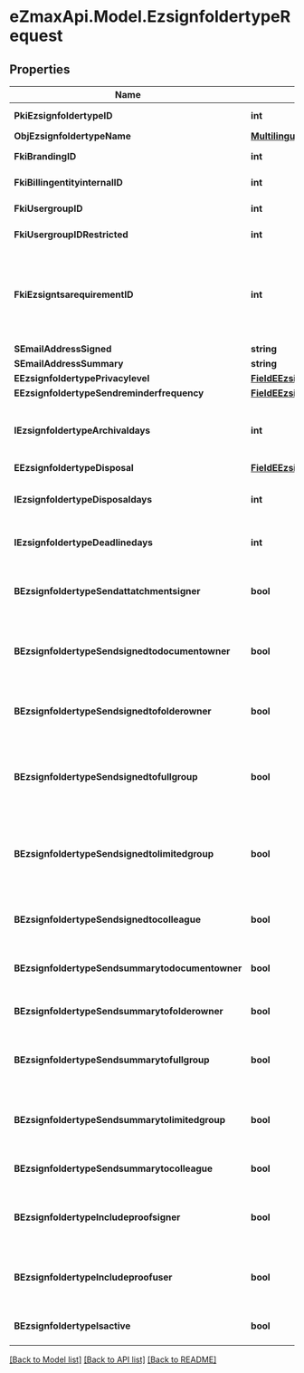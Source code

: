 
# eZmaxApi.Model.EzsignfoldertypeRequest

## Properties

Name | Type | Description | Notes
------------ | ------------- | ------------- | -------------
**PkiEzsignfoldertypeID** | **int** | The unique ID of the Ezsignfoldertype. | [optional] 
**ObjEzsignfoldertypeName** | [**MultilingualEzsignfoldertypeName**](MultilingualEzsignfoldertypeName.md) |  | 
**FkiBrandingID** | **int** | The unique ID of the Branding | 
**FkiBillingentityinternalID** | **int** | The unique ID of the Billingentityinternal. | [optional] 
**FkiUsergroupID** | **int** | The unique ID of the Usergroup | [optional] 
**FkiUsergroupIDRestricted** | **int** | The unique ID of the Usergroup | [optional] 
**FkiEzsigntsarequirementID** | **int** | The unique ID of the Ezsigntsarequirement.  Determine if a Time Stamping Authority should add a timestamp on each of the signature. Valid values:  |Value|Description| |-|-| |1|No. TSA Timestamping will requested. This will make all signatures a lot faster since no round-trip to the TSA server will be required. Timestamping will be made using eZsign server&#39;s time.| |2|Best effort. Timestamping from a Time Stamping Authority will be requested but is not mandatory. In the very improbable case it cannot be completed, the timestamping will be made using eZsign server&#39;s time. **Additional fee applies**| |3|Mandatory. Timestamping from a Time Stamping Authority will be requested and is mandatory. In the very improbable case it cannot be completed, the signature will fail and the user will be asked to retry. **Additional fee applies**| | [optional] 
**SEmailAddressSigned** | **string** | The email address. | [optional] 
**SEmailAddressSummary** | **string** | The email address. | [optional] 
**EEzsignfoldertypePrivacylevel** | [**FieldEEzsignfoldertypePrivacylevel**](FieldEEzsignfoldertypePrivacylevel.md) |  | 
**EEzsignfoldertypeSendreminderfrequency** | [**FieldEEzsignfoldertypeSendreminderfrequency**](FieldEEzsignfoldertypeSendreminderfrequency.md) |  | [optional] 
**IEzsignfoldertypeArchivaldays** | **int** | The number of days before the archival of Ezsignfolders created using this Ezsignfoldertype | 
**EEzsignfoldertypeDisposal** | [**FieldEEzsignfoldertypeDisposal**](FieldEEzsignfoldertypeDisposal.md) |  | 
**IEzsignfoldertypeDisposaldays** | **int** | The number of days after the archival before the disposal of the Ezsignfolder | [optional] 
**IEzsignfoldertypeDeadlinedays** | **int** | The number of days to get all Ezsignsignatures | 
**BEzsignfoldertypeSendattatchmentsigner** | **bool** | Whether we send the Ezsigndocument and the proof as attachment in the email | 
**BEzsignfoldertypeSendsignedtodocumentowner** | **bool** | Whether we send the signed Ezsigndocument to the Ezsigndocument&#39;s owner | 
**BEzsignfoldertypeSendsignedtofolderowner** | **bool** | Whether we send the signed Ezsigndocument to the Ezsignfolder&#39;s owner | 
**BEzsignfoldertypeSendsignedtofullgroup** | **bool** | Whether we send the signed Ezsigndocument to the Usergroup that has acces to all Ezsignfolders | [optional] 
**BEzsignfoldertypeSendsignedtolimitedgroup** | **bool** | Whether we send the signed Ezsigndocument to the Usergroup that has acces to only their own Ezsignfolders | [optional] 
**BEzsignfoldertypeSendsignedtocolleague** | **bool** | Whether we send the signed Ezsigndocument to the colleagues | 
**BEzsignfoldertypeSendsummarytodocumentowner** | **bool** | Whether we send the summary to the Ezsigndocument&#39;s owner | 
**BEzsignfoldertypeSendsummarytofolderowner** | **bool** | Whether we send the summary to the Ezsignfolder&#39;s owner | 
**BEzsignfoldertypeSendsummarytofullgroup** | **bool** | Whether we send the summary to the Usergroup that has acces to all Ezsignfolders | [optional] 
**BEzsignfoldertypeSendsummarytolimitedgroup** | **bool** | Whether we send the summary to the Usergroup that has acces to only their own Ezsignfolders | [optional] 
**BEzsignfoldertypeSendsummarytocolleague** | **bool** | Whether we send the summary to the colleagues | 
**BEzsignfoldertypeIncludeproofsigner** | **bool** | Whether we include the proof with the signed Ezsigndocument for Ezsignsigners | 
**BEzsignfoldertypeIncludeproofuser** | **bool** | Whether we include the proof with the signed Ezsigndocument for users | 
**BEzsignfoldertypeIsactive** | **bool** | Whether the Ezsignfoldertype is active or not | 

[[Back to Model list]](../README.md#documentation-for-models)
[[Back to API list]](../README.md#documentation-for-api-endpoints)
[[Back to README]](../README.md)

